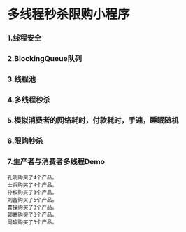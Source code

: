 # 多线程秒杀限购小程序

### 1.线程安全

### 2.BlockingQueue队列

### 3.线程池

### 4.多线程秒杀

### 5.模拟消费者的网络耗时，付款耗时，手速，睡眠随机

### 6.限购秒杀

### 7.生产者与消费者多线程Demo

```
孔明购买了4个产品。
士兵购买了4个产品。
孙权购买了3个产品。
刘备购买了5个产品。
曹操购买了3个产品。
郭嘉购买了3个产品。
周瑜购买了3个产品。
```
